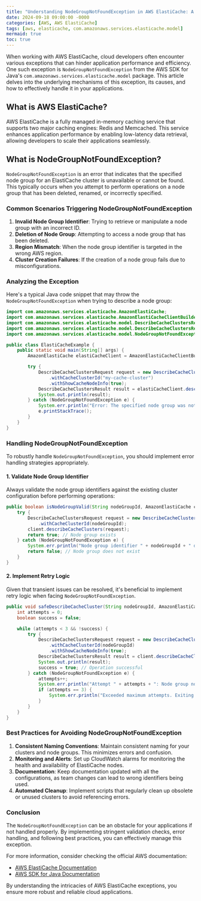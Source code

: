 ```yaml
---
title: "Understanding NodeGroupNotFoundException in AWS ElastiCache: A Comprehensive Guide"
date: 2024-09-18 09:00:00 -0000
categories: [AWS, AWS ElastiCache]
tags: [aws, elasticache, com.amazonaws.services.elasticache.model]
mermaid: true
toc: true
---
```



When working with AWS ElastiCache, cloud developers often encounter various exceptions that can hinder application performance and efficiency. One such exception is `NodeGroupNotFoundException` from the AWS SDK for Java's `com.amazonaws.services.elasticache.model` package. This article delves into the underlying mechanisms of this exception, its causes, and how to effectively handle it in your applications.

## What is AWS ElastiCache?

AWS ElastiCache is a fully managed in-memory caching service that supports two major caching engines: Redis and Memcached. This service enhances application performance by enabling low-latency data retrieval, allowing developers to scale their applications seamlessly.

## What is NodeGroupNotFoundException?

`NodeGroupNotFoundException` is an error that indicates that the specified node group for an ElastiCache cluster is unavailable or cannot be found. This typically occurs when you attempt to perform operations on a node group that has been deleted, renamed, or incorrectly specified.

### Common Scenarios Triggering NodeGroupNotFoundException

1. **Invalid Node Group Identifier**: Trying to retrieve or manipulate a node group with an incorrect ID.
2. **Deletion of Node Group**: Attempting to access a node group that has been deleted.
3. **Region Mismatch**: When the node group identifier is targeted in the wrong AWS region.
4. **Cluster Creation Failures**: If the creation of a node group fails due to misconfigurations.

### Analyzing the Exception

Here's a typical Java code snippet that may throw the `NodeGroupNotFoundException` when trying to describe a node group:

```java
import com.amazonaws.services.elasticache.AmazonElastiCache;
import com.amazonaws.services.elasticache.AmazonElastiCacheClientBuilder;
import com.amazonaws.services.elasticache.model.DescribeCacheClustersRequest;
import com.amazonaws.services.elasticache.model.DescribeCacheClustersResult;
import com.amazonaws.services.elasticache.model.NodeGroupNotFoundException;

public class ElastiCacheExample {
    public static void main(String[] args) {
        AmazonElastiCache elastiCacheClient = AmazonElastiCacheClientBuilder.defaultClient();

        try {
            DescribeCacheClustersRequest request = new DescribeCacheClustersRequest()
                .withCacheClusterId("my-cache-cluster")
                .withShowCacheNodeInfo(true);
            DescribeCacheClustersResult result = elastiCacheClient.describeCacheClusters(request);
            System.out.println(result);
        } catch (NodeGroupNotFoundException e) {
            System.err.println("Error: The specified node group was not found.");
            e.printStackTrace();
        }
    }
}
```

### Handling NodeGroupNotFoundException

To robustly handle `NodeGroupNotFoundException`, you should implement error handling strategies appropriately.

#### 1. Validate Node Group Identifier

Always validate the node group identifiers against the existing cluster configuration before performing operations:

```java
public boolean isNodeGroupValid(String nodeGroupId, AmazonElastiCache client) {
    try {
        DescribeCacheClustersRequest request = new DescribeCacheClustersRequest()
            .withCacheClusterId(nodeGroupId);
        client.describeCacheClusters(request);
        return true; // Node group exists
    } catch (NodeGroupNotFoundException e) {
        System.err.println("Node group identifier " + nodeGroupId + " does not exist.");
        return false; // Node group does not exist
    }
}
```

#### 2. Implement Retry Logic

Given that transient issues can be resolved, it's beneficial to implement retry logic when facing `NodeGroupNotFoundException`.

```java
public void safeDescribeCacheCluster(String nodeGroupId, AmazonElastiCache client) {
    int attempts = 0;
    boolean success = false;

    while (attempts < 3 && !success) {
        try {
            DescribeCacheClustersRequest request = new DescribeCacheClustersRequest()
                .withCacheClusterId(nodeGroupId)
                .withShowCacheNodeInfo(true);
            DescribeCacheClustersResult result = client.describeCacheClusters(request);
            System.out.println(result);
            success = true; // Operation successful
        } catch (NodeGroupNotFoundException e) {
            attempts++;
            System.err.println("Attempt " + attempts + ": Node group not found. Retrying...");
            if (attempts == 3) {
                System.err.println("Exceeded maximum attempts. Exiting.");
            }
        }
    }
}
```

### Best Practices for Avoiding NodeGroupNotFoundException

1. **Consistent Naming Conventions**: Maintain consistent naming for your clusters and node groups. This minimizes errors and confusion.
2. **Monitoring and Alerts**: Set up CloudWatch alarms for monitoring the health and availability of ElastiCache nodes.
3. **Documentation**: Keep documentation updated with all the configurations, as team changes can lead to wrong identifiers being used.
4. **Automated Cleanup**: Implement scripts that regularly clean up obsolete or unused clusters to avoid referencing errors.

### Conclusion

The `NodeGroupNotFoundException` can be an obstacle for your applications if not handled properly. By implementing stringent validation checks, error handling, and following best practices, you can effectively manage this exception. 

For more information, consider checking the official AWS documentation:

- [AWS ElastiCache Documentation](https://docs.aws.amazon.com/AmazonElastiCache/latest/mgmt/WhatIs.html)
- [AWS SDK for Java Documentation](https://docs.aws.amazon.com/sdk-for-java/latest/developer-guide/home.html)

By understanding the intricacies of AWS ElastiCache exceptions, you ensure more robust and reliable cloud applications.